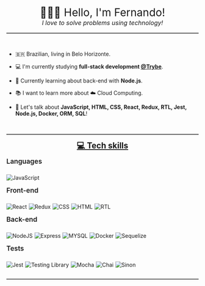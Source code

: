 <p style="text-align:center;font-size: 2em; font-weight: 400; margin-bottom: 0px;">
  👨🏽‍💻 Hello, I'm Fernando!
</p>

<p style="text-align:center;font-size: medium; font-weight: 400; margin-top: 0px; font-style: italic;">
  I love to solve problems using technology!
</p>

<hr style="border-top: 1px solid gray; border-bottom: none">

<br>

- 🇧🇷 Brazilian, living in Belo Horizonte.

- 💻 I'm currently studying **full-stack development [@Trybe](https://github.com/betrybe)**.

- 🌱 Currently learning about back-end with **Node.js**.

- 📚 I want to learn more about ☁️ Cloud Computing.

- 💬 Let's talk about **JavaScript, HTML, CSS, React, Redux, RTL, Jest, Node.js, Docker, ORM, SQL**!

<br>

<hr style="border-top: 1px solid gray; border-bottom: none">

<p style="text-align:center;font-size: 1.5em; font-weight: 700; margin-bottom: 10px; margin-top: 5px; text-decoration:underline">
   💻 Tech skills
</p>

<p style="text-align:left;font-size: 1.25em; font-weight: 600; margin-bottom: 10px; margin-top: 0px;">
  Languages
</p>

<div style="display:flex;">

  <div style="margin-right:5px">

  ![JavaScript](https://img.shields.io/badge/javascript-%23323330.svg?style=for-the-badge&logo=javascript&logoColor=%23F7DF1E)

  </div>

</div>

<p style="text-align:left;font-size: 1.25em; font-weight: 600; margin-bottom: 10px; margin-top: 0px;">
  Front-end
</p>

<div style="display:flex;">

  <div style="margin-right:5px">

  ![React](https://img.shields.io/badge/React-20232A?style=for-the-badge&logo=react&logoColor=61DAFB)

  </div>

  <div style="margin-right:5px">

  ![Redux](https://img.shields.io/badge/Redux-593D88?style=for-the-badge&logo=redux&logoColor=white)

  </div>

  <div style="margin-right:5px">

  ![CSS](https://img.shields.io/badge/CSS3-1572B6?style=for-the-badge&logo=css3&logoColor=white)
  
  </div>

  <div style="margin-right:5px">

  ![HTML](https://img.shields.io/badge/HTML5-E34F26?style=for-the-badge&logo=html5&logoColor=white)

  </div>

  <div style="margin-right:5px">

  ![RTL](https://img.shields.io/badge/React%20testing%20library-323330?style=for-the-badge&logo=testing-library&logoColor=red)

  </div>

</div>

<p style="text-align:left;font-size: 1.25em; font-weight: 600; margin-bottom: 10px; margin-top: 0px;">
  Back-end
</p>

<div style="display:flex;">

  <div style="margin-right:5px">

  ![NodeJS](https://img.shields.io/badge/Node.js-43853D?style=for-the-badge&logo=node.js&logoColor=white)

  </div>

  <div style="margin-right:5px">

  ![Express](https://img.shields.io/badge/Express.js-404D59?style=for-the-badge)

  </div>

  <div style="margin-right:5px">

  ![MYSQL](https://img.shields.io/badge/MySQL-00000F?style=for-the-badge&logo=mysql&logoColor=white)
  
  </div>

  <div style="margin-right:5px">

  ![Docker](https://img.shields.io/badge/docker-%230db7ed.svg?style=for-the-badge&logo=docker&logoColor=white)

  </div>

  <div style="margin-right:5px">

  ![Sequelize](https://img.shields.io/badge/sequelize-323330?style=for-the-badge&logo=sequelize&logoColor=blue)

  </div>

</div>


<p style="text-align:left;font-size: 1.25em; font-weight: 600; margin-bottom: 10px; margin-top: 0px;">
  Tests
</p>

<div style="display:flex;">

  <div style="margin-right:5px">

  ![Jest](https://img.shields.io/badge/Jest-3AC213?style=for-the-badge&logo=Jest&logoColor=white)

  </div>

  <div style="margin-right:5px">

  ![Testing Library](https://img.shields.io/badge/testing%20library-323330?style=for-the-badge&logo=testing-library&logoColor=red)

  </div>

  <div style="margin-right:5px">

  ![Mocha](https://img.shields.io/badge/mocha.js-593D88?style=for-the-badge&logo=mocha&logoColor=Brown)
  
  </div>

  <div style="margin-right:5px">

  ![Chai](https://img.shields.io/badge/chai.js-F9F1E1?style=for-the-badge&logo=chai&logoColor=red)

  </div>

  <div style="margin-right:5px">

  ![Sinon](https://img.shields.io/badge/sinon.js-a0d3a4?style=for-the-badge&logo=sinon)

  </div>

</div>

<hr style="border-top: 1px solid gray; border-bottom: none">

<!--
**flsr-dev/flsr-dev** is a ✨ _special_ ✨ repository because its `README.md` (this file) appears on your GitHub profile.

Here are some ideas to get you started:

- 🔭 I’m currently working on ...
- 🌱 I’m currently learning ...
- 👯 I’m looking to collaborate on ...
- 🤔 I’m looking for help with ...
- 💬 Ask me about ...
- 📫 How to reach me: ...
- 😄 Pronouns: ...
- ⚡ Fun fact: ...
-->
